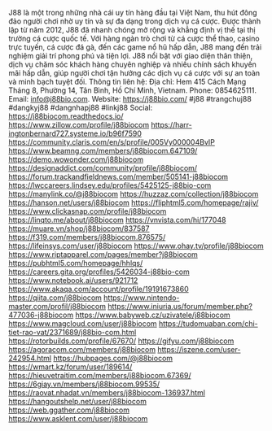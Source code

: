 J88 là một trong những nhà cái uy tín hàng đầu tại Việt Nam, thu hút đông đảo người chơi nhờ uy tín và sự đa dạng trong dịch vụ cá cược. Được thành lập từ năm 2012, J88 đã nhanh chóng mở rộng và khẳng định vị thế tại thị trường cá cược quốc tế.
Với hàng ngàn trò chơi từ cá cược thể thao, casino trực tuyến, cá cược đá gà, đến các game nổ hũ hấp dẫn, J88 mang đến trải nghiệm giải trí phong phú và tiện lợi. J88 nổi bật với giao diện thân thiện, dịch vụ chăm sóc khách hàng chuyên nghiệp và nhiều chính sách khuyến mãi hấp dẫn, giúp người chơi tận hưởng các dịch vụ cá cược với sự an toàn và minh bạch tuyệt đối.
Thông tin liên hệ:
Địa chỉ: Hem 415 Cách Mạng Tháng 8, Phường 14, Tân Bình, Hồ Chí Minh, Vietnam.
Phone: 0854625111.
Email: info@j88bio.com.
Website: https://j88bio.com/
#j88 #trangchuj88 #dangkyj88 #dangnhapj88 #linkj88
Social:
https://j88biocom.readthedocs.io/ 
https://www.zillow.com/profile/j88biocom 
https://harr-ingtonbernard727.systeme.io/b96f7590 
https://community.claris.com/en/s/profile/005Vy000004BvIP
https://www.beamng.com/members/j88biocom.647109/
https://demo.wowonder.com/j88biocom
https://designaddict.com/community/profile/j88biocom/
https://forum.trackandfieldnews.com/member/505141-j88biocom
https://lwccareers.lindsey.edu/profiles/5425125-j88bio-com
https://manylink.co/@j88biocom
https://huzzaz.com/collection/j88biocom
https://hanson.net/users/j88biocom
https://fliphtml5.com/homepage/rajiv/
https://www.clickasnap.com/profile/j88biocom
https://linqto.me/about/j88biocom
https://vnvista.com/hi/177048
https://muare.vn/shop/j88biocom/837587
https://f319.com/members/j88biocom.876575/
https://lifeinsys.com/user/j88biocom
https://www.ohay.tv/profile/j88biocom
https://www.riptapparel.com/pages/member?j88biocom
https://pubhtml5.com/homepage/hhlqs/
https://careers.gita.org/profiles/5426034-j88bio-com
https://www.notebook.ai/users/921712
https://www.akaqa.com/account/profile/19191673860
https://qiita.com/j88biocom
https://www.nintendo-master.com/profil/j88biocom
https://www.iniuria.us/forum/member.php?477036-j88biocom
https://www.babyweb.cz/uzivatele/j88biocom
https://www.magcloud.com/user/j88biocom
https://tudomuaban.com/chi-tiet-rao-vat/2371689/j88bio-com.html
https://rotorbuilds.com/profile/67670/
https://gifyu.com/j88biocom
https://agoracom.com/members/j88biocom
https://iszene.com/user-242954.html
https://hubpages.com/@j88biocom
https://wmart.kz/forum/user/189614/
https://hieuvetraitim.com/members/j88biocom.67369/
https://6giay.vn/members/j88biocom.99535/
https://raovat.nhadat.vn/members/j88biocom-136937.html
https://hangoutshelp.net/user/j88biocom
https://web.ggather.com/j88biocom
https://www.asklent.com/user/j88biocom

